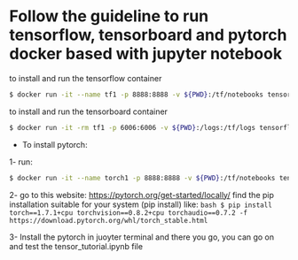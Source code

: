 # Follow the guideline to run tensorflow, tensorboard and pytorch docker based with jupyter notebook
to install and run the tensorflow container
```bash
$ docker run -it --name tf1 -p 8888:8888 -v ${PWD}:/tf/notebooks tensorflow/tensorflow:latest-py3-jupyter
```
to install and run the tensorboard container
```bash
$ docker run -it -rm tf1 -p 6006:6006 -v ${PWD}:/logs:/tf/logs tensorflow/tensorflow tensorboard --bind_all --logdir /tf/logs
```

- To install pytorch:

1- run: 
 ```bash
 $ docker run -it --name torch1 -p 8888:8888 -v ${PWD}:/tf/notebooks tensorflow/tensorflow:latest-py3-jupyter
 ``` 
2- go to this website: https://pytorch.org/get-started/locally/
    find the pip installation suitable for your system (pip install) like:
     ```bash
    $ pip install torch==1.7.1+cpu torchvision==0.8.2+cpu torchaudio==0.7.2 -f https://download.pytorch.org/whl/torch_stable.html
     ``` 
 
 3- Install the pytorch in juoyter terminal and there you go, you can go on and test the tensor_tutorial.ipynb file